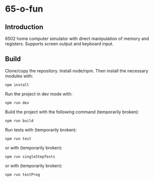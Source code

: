 # 65-o-fun

## Introduction

6502 home computer simulator with direct manipulation of memory and registers. Supports screen output and keyboard input.

## Build

Clone/copy the repository. Install node/npm. Then install the necessary modules with:

```
npm install
```

Run the project in dev mode with:

```
npm run dev
```

Build the project with the following command (temporarily broken):

```
npm run build
```

Run tests with (temporarily broken):

```
npm run test
```

or with (temporarily broken):

```
npm run singleStepTests
```

or with (temporarily broken):

```
npm run testProg
```
